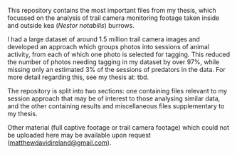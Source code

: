 This repository contains the most important files from my thesis, which focussed on the analysis of trail camera monitoring footage taken inside and outside kea (_Nestor notabilis_) burrows. 

I had a large dataset of around 1.5 million trail camera images and developed an approach which groups photos into sessions of animal activity, from each of which one photo is selected for tagging. This reduced the number of photos needing tagging in my dataset by over 97%, while missing only an estimated 3% of the sessions of predators in the data. For more detail regarding this, see my thesis at: tbd.

The repository is split into two sections: one containing files relevant to my session approach that may be of interest to those analysing similar data, and the other containing results and miscellaneous files supplementary to my thesis.

Other material (full captive footage or trail camera footage) which could not be uploaded here may be available upon request (matthewdavidireland@gmail.com).
